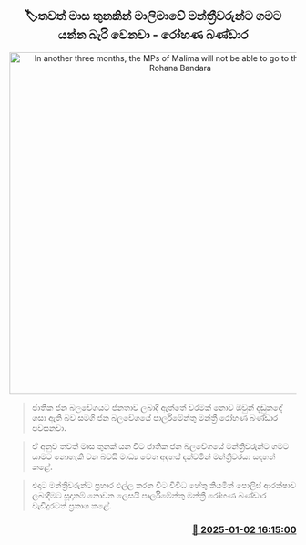 <p align='center'><b><h2 align='center' title='In another three months, the MPs of Malima will not be able to go to the village - Rohana Bandara'>🏷තවත් මාස තුනකින් මාලිමාවේ මන්ත්‍රීවරුන්ට ගමට යන්න බැරි වෙනවා - රෝහණ බණ්ඩාර</h2></b></p>
<p align='center'><img src='https://helakuru.sgp1.cdn.digitaloceanspaces.com/esana/images/lib/rohana-bandara.jpg' width='600' alt='In another three months, the MPs of Malima will not be able to go to the village - Rohana Bandara'></p>

> ජාතික ජන බලවේගයට ජනතාව ලබාදී ඇත්තේ වරමක් නොව ඔවුන් දඬුකඳේ ගසා ඇති බව සමගි ජන බලවේගයේ පාර්ලිමේන්තු මන්ත්‍රී රෝහණ බණ්ඩාර පවසනවා.

> ඒ අනුව තවත් මාස තුනක් යන විට ජාතික ජන බලවේගයේ මන්ත්‍රීවරුන්ට ගමට යාමට නොහැකි වන බවයි මාධ්‍ය වෙත අදහස් දක්වමින් මන්ත්‍රීවරයා සඳහන් කළේ.

> එදාට මන්ත්‍රීවරුන්ට ප්‍රහාර එල්ල කරන විට විවිධ හේතු කියමින් පොලිස් ආරක්ෂාව ලබාදීමට සූදානම් නොවන ලෙසයි පාර්ලිමේන්තු මන්ත්‍රී රෝහණ බණ්ඩාර වැඩිදුරටත් ප්‍රකාශ කළේ. 



<h3 align='right'><a href='https://www.helakuru.lk/esana/p/106276/'>📅 2025-01-02 16:15:00</a></h3>
